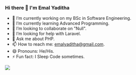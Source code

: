 ### Hi there 👋 I'm Emal Yaditha

- 🔭 I’m currently working on my BSc in Software Engineering.
- 🌱 I’m currently learning Advanced Programming.
- 👯 I’m looking to collaborate on "Null".
- 🤔 I’m looking for help with Laravel.
- 💬 Ask me about PHP.
- 📫 How to reach me: emalyaditha@gmail.com.
- 😄 Pronouns: He/His.
- ⚡ Fun fact: I Sleep Code sometimes.

<img src ="https://github-readme-stats.vercel.app/api?username=EmalYaditha&&show_icons=true&title_color=ffffff&icon_color=000000&text_color=000000&bg_color=ad0000">
